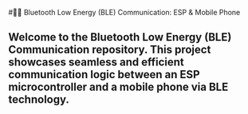 #📱🔵 Bluetooth Low Energy (BLE) Communication: ESP & Mobile Phone

## Welcome to the Bluetooth Low Energy (BLE) Communication repository. This project showcases seamless and efficient communication logic between an ESP microcontroller and a mobile phone via BLE technology.
